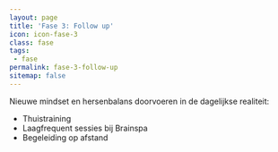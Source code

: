```yaml
---
layout: page
title: 'Fase 3: Follow up'
icon: icon-fase-3
class: fase
tags:
 - fase
permalink: fase-3-follow-up
sitemap: false
---
```

Nieuwe mindset en hersenbalans doorvoeren in de dagelijkse realiteit:

* Thuistraining
* Laagfrequent sessies bij Brainspa
* Begeleiding op afstand